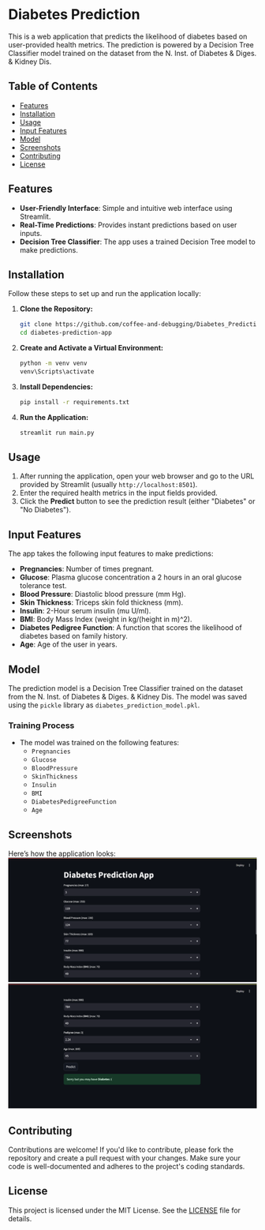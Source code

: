 # Diabetes Prediction

This is a web application that predicts the likelihood of diabetes based on user-provided health metrics. The prediction is powered by a Decision Tree Classifier model trained on the dataset from the N. Inst. of Diabetes & Diges. & Kidney Dis.

## Table of Contents

- [Features](#features)
- [Installation](#installation)
- [Usage](#usage)
- [Input Features](#input-features)
- [Model](#model)
- [Screenshots](#screenshots)
- [Contributing](#contributing)
- [License](#license)

## Features

- **User-Friendly Interface**: Simple and intuitive web interface using Streamlit.
- **Real-Time Predictions**: Provides instant predictions based on user inputs.
- **Decision Tree Classifier**: The app uses a trained Decision Tree model to make predictions.

## Installation

Follow these steps to set up and run the application locally:

1. **Clone the Repository:**

    ```bash
    git clone https://github.com/coffee-and-debugging/Diabetes_Prediction_System-Decision_Tree_Implementation.git
    cd diabetes-prediction-app
    ```

2. **Create and Activate a Virtual Environment:**

    ```bash
    python -m venv venv
    venv\Scripts\activate
    ```

3. **Install Dependencies:**

    ```bash
    pip install -r requirements.txt
    ```

4. **Run the Application:**

    ```bash
    streamlit run main.py
    ```

## Usage

1. After running the application, open your web browser and go to the URL provided by Streamlit (usually `http://localhost:8501`).
2. Enter the required health metrics in the input fields provided.
3. Click the **Predict** button to see the prediction result (either "Diabetes" or "No Diabetes").

## Input Features

The app takes the following input features to make predictions:

- **Pregnancies**: Number of times pregnant.
- **Glucose**: Plasma glucose concentration a 2 hours in an oral glucose tolerance test.
- **Blood Pressure**: Diastolic blood pressure (mm Hg).
- **Skin Thickness**: Triceps skin fold thickness (mm).
- **Insulin**: 2-Hour serum insulin (mu U/ml).
- **BMI**: Body Mass Index (weight in kg/(height in m)^2).
- **Diabetes Pedigree Function**: A function that scores the likelihood of diabetes based on family history.
- **Age**: Age of the user in years.

## Model

The prediction model is a Decision Tree Classifier trained on the dataset from the N. Inst. of Diabetes & Diges. & Kidney Dis. The model was saved using the `pickle` library as `diabetes_prediction_model.pkl`.

### Training Process

- The model was trained on the following features:
  - `Pregnancies`
  - `Glucose`
  - `BloodPressure`
  - `SkinThickness`
  - `Insulin`
  - `BMI`
  - `DiabetesPedigreeFunction`
  - `Age`

## Screenshots

Here’s how the application looks:
![Diabetes Prediction App Screenshot1](images/app_screenshot1.png)
![Diabetes Prediction App Screenshot2](images/app_screenshot2.png)

## Contributing

Contributions are welcome! If you'd like to contribute, please fork the repository and create a pull request with your changes. Make sure your code is well-documented and adheres to the project's coding standards.

## License

This project is licensed under the MIT License. See the [LICENSE](LICENSE) file for details.